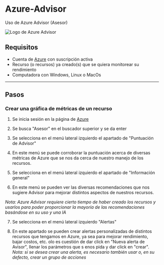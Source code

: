 # Azure-Advisor
Uso de Azure Advisor (Asesor)

![Logo de Azure Advisor](https://github.com/AlanAlvaradoR/Azure-Advisor/blob/main/imagenes/monitor.png)

## Requisitos

- Cuenta de [Azure](https://portal.azure.com/) con suscripción activa
- Recurso (o recursos) ya creado(s) que se quiera monitorear su rendimiento
- Computadora con Windows, Linux o MacOs

---------------------------------------------------------

## Pasos

### Crear una gráfica de métricas de un recurso ###

1. Se inicia sesión en la página de [Azure](https://portal.azure.com/)

2. Se busca "Asesor" en el buscador superior y se da enter

3. Se selecciona en el menú lateral izquierdo el apartado de "Puntuación de Advisor"

4. En este menú se puede corroborar la puntuación acerca de diversas métricas de Azure que se nos da cerca de nuestro manejo de los recursos.

5. Se selecciona en el menú lateral izquierdo el apartado de "Información general"

6. En este menú se pueden ver las diversas recomendaciones que nos sugiere Advisor para mejorar distintos aspectos de nuestros recursos.

*Nota: Azure Advisor requiere cierto tiempo de haber creado los recursos y usarlos para poder proporcionar la mayoría de las recomendaciones basándose en su uso y una IA*

7. Se selecciona en el menú lateral izquierdo "Alertas"

8. En este apartado se pueden crear alertas personalizadas de distintos recursos que tengamos en Azure, ya sea para mejorar rendimiento, bajar costos, etc. olo es cuestión de dar click en "Nueva alerta de Avisor", llenar los parámetros que s enos pida y dar click en "crear".
*Nota: si se desea crear una alerta, es necesario también usar o, en su defecto, crear un grupo de acciones*
